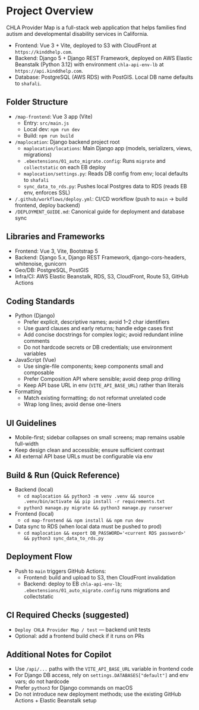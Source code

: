 # Project Overview

CHLA Provider Map is a full-stack web application that helps families find autism and developmental disability services in California.

- Frontend: Vue 3 + Vite, deployed to S3 with CloudFront at `https://kinddhelp.com`.
- Backend: Django 5 + Django REST Framework, deployed on AWS Elastic Beanstalk (Python 3.12) with environment `chla-api-env-lb` at `https://api.kinddhelp.com`.
- Database: PostgreSQL (AWS RDS) with PostGIS. Local DB name defaults to `shafali`.

## Folder Structure

- `/map-frontend`: Vue 3 app (Vite)
  - Entry: `src/main.js`
  - Local dev: `npm run dev`
  - Build: `npm run build`
- `/maplocation`: Django backend project root
  - `maplocation/locations`: Main Django app (models, serializers, views, migrations)
  - `.ebextensions/01_auto_migrate.config`: Runs `migrate` and `collectstatic` on each EB deploy
  - `maplocation/settings.py`: Reads DB config from env; local defaults to `shafali`
  - `sync_data_to_rds.py`: Pushes local Postgres data to RDS (reads EB env, enforces SSL)
- `/.github/workflows/deploy.yml`: CI/CD workflow (push to `main` → build frontend, deploy backend)
- `/DEPLOYMENT_GUIDE.md`: Canonical guide for deployment and database sync

## Libraries and Frameworks

- Frontend: Vue 3, Vite, Bootstrap 5
- Backend: Django 5.x, Django REST Framework, django-cors-headers, whitenoise, gunicorn
- Geo/DB: PostgreSQL, PostGIS
- Infra/CI: AWS Elastic Beanstalk, RDS, S3, CloudFront, Route 53, GitHub Actions

## Coding Standards

- Python (Django)
  - Prefer explicit, descriptive names; avoid 1–2 char identifiers
  - Use guard clauses and early returns; handle edge cases first
  - Add concise docstrings for complex logic; avoid redundant inline comments
  - Do not hardcode secrets or DB credentials; use environment variables
- JavaScript (Vue)
  - Use single-file components; keep components small and composable
  - Prefer Composition API where sensible; avoid deep prop drilling
  - Keep API base URL in env (`VITE_API_BASE_URL`) rather than literals
- Formatting
  - Match existing formatting; do not reformat unrelated code
  - Wrap long lines; avoid dense one-liners

## UI Guidelines

- Mobile-first; sidebar collapses on small screens; map remains usable full-width
- Keep design clean and accessible; ensure sufficient contrast
- All external API base URLs must be configurable via env

## Build & Run (Quick Reference)

- Backend (local)
  - `cd maplocation && python3 -m venv .venv && source .venv/bin/activate && pip install -r requirements.txt`
  - `python3 manage.py migrate && python3 manage.py runserver`
- Frontend (local)
  - `cd map-frontend && npm install && npm run dev`
- Data sync to RDS (when local data must be pushed to prod)
  - `cd maplocation && export DB_PASSWORD='<current RDS password>' && python3 sync_data_to_rds.py`

## Deployment Flow

- Push to `main` triggers GitHub Actions:
  - Frontend: build and upload to S3, then CloudFront invalidation
  - Backend: deploy to EB `chla-api-env-lb`; `.ebextensions/01_auto_migrate.config` runs migrations and collectstatic

## CI Required Checks (suggested)

- `Deploy CHLA Provider Map / test` — backend unit tests
- Optional: add a frontend build check if it runs on PRs

## Additional Notes for Copilot

- Use `/api/...` paths with the `VITE_API_BASE_URL` variable in frontend code
- For Django DB access, rely on `settings.DATABASES["default"]` and env vars; do not hardcode
- Prefer `python3` for Django commands on macOS
- Do not introduce new deployment methods; use the existing GitHub Actions + Elastic Beanstalk setup
